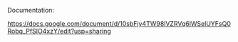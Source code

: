 Documentation:

https://docs.google.com/document/d/10sbFjy4TW98lVZRVq6lWSelUYFsQ0Robq_PfSIO4xzY/edit?usp=sharing